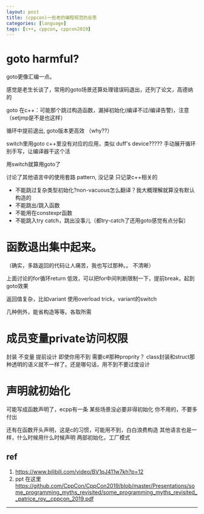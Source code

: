 ```yaml
---
layout: post
title: (cppcon)一些老的编程规范的反思
categories: [language]
tags: [c++, cppcon, cppcon2019]
---
```





# goto harmful?

goto更像汇编一点。

感觉是老生长谈了，常用的goto场景还算处理错误码退出，还列了论文，高德纳的

goto 在c++：可能那个跳过构造函数，漏掉初始化(编译不过/编译告警)，注意（setjmp是不是也这样）

循环中提前退出, goto版本更高效 （why??）

switch里用goto c++里没有对应的应用，类似 duff's device????? 手动展开循环
别手写，让编译器干这个活

用switch就算用goto了

讨论了其他语言中的使用套路 pattern, 没记录 只记录c++相关的

- 不能跳过复杂类型初始化?non-vacuous怎么翻译？我大概理解就算没有默认构造的
- 不能跳出/跳入函数
- 不能用在constexpr函数
- 不能跳入try catch，跳出没事儿（都try-catch了还用goto感觉有点分裂）




# 函数退出集中起来。
（确实，多路返回的代码让人痛苦，我也写过那种。。 不清晰）

上面讨论的for循环return 低效，可以把for中间判断限制一下，提前break，起到goto效果


返回值复杂，比如variant 使用overload trick，variant的switch

几种例外，能省构造等等。各取所需


# 成员变量private访问权限

封装
不变量
提前设计 即使你用不到 需要c#那种proprity？
class封装和struct那种透明的语义就不一样了。还是哪句话，用不到不要过度设计


# 声明就初始化

可能写成函数声明了，ecpp有一条
某些场景没必要非得初始化
你不用的，不要多付出

还有在函数开头声明，这是c的习惯，可能用不到，白白浪费构造
其他语言也是一样，什么时候用什么时候声明
两部初始化，工厂模式




## ref

1. https://www.bilibili.com/video/BV1pJ411w7kh?p=12
2. ppt 在这里 https://github.com/CppCon/CppCon2019/blob/master/Presentations/some_programming_myths_revisited/some_programming_myths_revisited__patrice_roy__cppcon_2019.pdf

   

---

